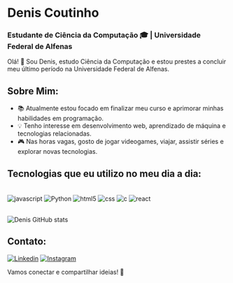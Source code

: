 # Denis Coutinho
### Estudante de Ciência da Computação 🎓 | Universidade Federal de Alfenas

Olá! 👋 Sou Denis, estudo Ciência da Computação e estou prestes a concluir meu último período na Universidade Federal de Alfenas.

## Sobre Mim:
- 📚 Atualmente estou focado em finalizar meu curso e aprimorar minhas habilidades em programação.
- 💡 Tenho interesse em desenvolvimento web, aprendizado de máquina e tecnologias relacionadas.
- 🎮 Nas horas vagas, gosto de jogar videogames, viajar, assistir séries e explorar novas tecnologias.

## Tecnologias que eu utilizo no meu dia a dia:

<div style="display: inline_block"><br/>
 <img align="center" alt="javascript" src="https://img.shields.io/badge/C-00599C?style=for-the-badge&logo=c&logoColor=white" />
 <img align="center" alt="Python" src="https://img.shields.io/badge/Python-3776AB?style=for-the-badge&logo=python&logoColor=white" />
 <img align="center" alt="html5" src="https://img.shields.io/badge/HTML-239120?style=for-the-badge&logo=html5&logoColor=white" />
 <img align="center" alt="css" src="https://img.shields.io/badge/CSS-239120?&style=for-the-badge&logo=css3&logoColor=white" />
 <img align="center" alt="c" src="https://img.shields.io/badge/JavaScript-F7DF1E?style=for-the-badge&logo=javascript&logoColor=black" />
 <img align="center" alt="react" src="https://img.shields.io/badge/React-20232A?style=for-the-badge&logo=react&logoColor=61DAFB" />
</div><br>

![Denis GitHub stats](https://github-readme-stats.vercel.app/api?username=DenisCoutinho&show_icons=true&theme=dracula)

## Contato:
[![Linkedin](https://img.shields.io/badge/LinkedIn-0077B5?style=for-the-badge&logo=linkedin&logoColor=white)](https://www.linkedin.com/in/denis-coutinho-95ba92263/)
[![Instagram](https://img.shields.io/badge/Instagram-E4405F?style=for-the-badge&logo=instagram&logoColor=white)](https://www.instagram.com/deniss_coutinho/)

Vamos conectar e compartilhar ideias! 🚀
